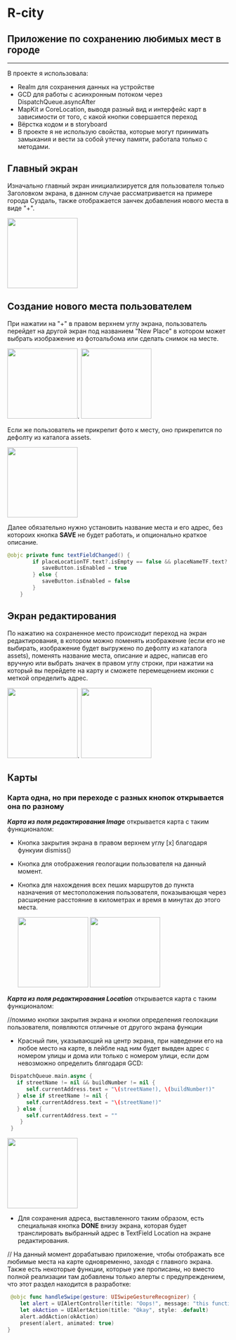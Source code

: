 # R-city
## Приложение по сохранению любимых мест в городе
----
В проекте я использовала:
* Realm для сохранения данных на устройстве
* GCD для работы с асинхронным потоком через DispatchQueue.asyncAfter
* MapKit и CoreLocation, выводя разный вид и интерфейс карт в зависимости от того, с какой кнопки совершается переход
* Вёрстка кодом и в storyboard
* В проекте я не использую свойства, которые могут принимать замыкания и вести за собой утечку памяти, работала только с методами.

## Главный экран 

Изначально главный экран инициализируется для пользователя только Заголовком экрана, в данном случае рассматривается на примере города Суздаль, также отображается занчек добавления нового места в виде "+". 

<img src="https://github.com/AnnaGola/R-city/blob/realmBranch/Screenshots/IMG_7282.PNG" width="160">


## Создание нового места пользователем

При нажатии на "+" в правом верхнем углу экрана, пользователь перейдет на другой экран под названием "New Place" в котором может выбрать изображение из фотоальбома или сделать снимок на месте.

 <img src="https://github.com/AnnaGola/R-city/blob/realmBranch/Screenshots/IMG_7287.PNG" width="160">.   <img src="https://github.com/AnnaGola/R-city/blob/realmBranch/Screenshots/IMG_7288.PNG" width="160">

Если же пользователь не прикрепит фото к месту, оно прикрепится по дефолту из каталога assets.

<img src="https://github.com/AnnaGola/R-city/blob/realmBranch/Screenshots/blabk-map-pin-flat-location-sign-blank-circle-icon-vector-10812853.jpg" width="160">

Далее обязательно нужно установить название места и его адрес, без котороих кнопка  **SAVE**  не будет работать, и опционально краткое описание.

```swift
@objc private func textFieldChanged() {
        if placeLocationTF.text?.isEmpty == false && placeNameTF.text?.isEmpty == false {
           saveButton.isEnabled = true
        } else {
           saveButton.isEnabled = false
        }
    }
```
## Экран редактирования
По нажатию на сохраненное место происходит переход на экран редактирования, в котором можно поменять изображение (если его не выбирать, изображение будет выгружено по дефолту из каталога assets), поменять название места, описание и адрес, написав его вручную или выбрать значек в правом углу строки, при нажатии на который вы перейдете на карту и сможете перемещением иконки с меткой определить адрес.

<img src="https://github.com/AnnaGola/R-city/blob/realmBranch/Screenshots/IMG_7283.PNG" width="160">.  <img src="https://github.com/AnnaGola/R-city/blob/realmBranch/Screenshots/IMG_7284.PNG" width="160">

## Карты
### Карта одна, но при переходе с разных кнопок открывается она по разному

***Карта из поля редактирования Image*** открывается карта с таким функционалом:

* Кнопка закрытия экрана в правом верхнем углу [x] благодаря функуии dismiss()
* Кнопка для отображения геологации пользователя на данный момент.
* Кнопка для нахождения всех пеших маршрутов до пункта назначения от местоположения пользователя, показывающая через расширение расстояние в километрах и время в минутах до этого места.

     <img src="https://github.com/AnnaGola/R-city/blob/realmBranch/Screenshots/IMG_7285.PNG" width="160">
     <img src="https://github.com/AnnaGola/R-city/blob/realmBranch/Screenshots/IMG_7286.PNG" width="160">

***Карта из поля редактирования Location*** открывается карта с таким функционалом: 

//помимо кнопки закрытия экрана и кнопки определения геолокации пользователя, появляются отличные от другого экрана функции

* Красный пин, указывающий на центр экрана, при наведении его на любое место на карте, в лейбле над ним будет вывден адрес с номером улицы и дома или только с номером улици, если дом невозможно определить блягодаря GCD:

```swift
 DispatchQueue.main.async {
   if streetName != nil && buildNumber != nil {
      self.currentAddress.text = "\(streetName!), \(buildNumber!)"
   } else if streetName != nil {
      self.currentAddress.text = "\(streetName!)"
   } else {
      self.currentAddress.text = ""
    }
 }
```

<img src="https://github.com/AnnaGola/R-city/blob/realmBranch/Screenshots/IMG_7289.PNG" width="160">

* Для сохранения адреса, выставленного таким образом, есть специальная кнопка  **DONE**  внизу экрана, которая будет транслировать выбранный адрес в TextField Location на экране редактирования.

// На данный момент дорабатываю приложение, чтобы отображать все любимые места на карте одновременно, заходя с главного экрана. Также есть некоторые функции, которые уже прописаны, но вместо полной реализации там добавлены только алерты с предупреждением, что этот раздел находится в разработке: 

```swift
 @objc func handleSwipe(gesture: UISwipeGestureRecognizer) {
    let alert = UIAlertController(title: "Oops!", message: "this function is not available now, sorry", preferredStyle: .alert)
    let okAction = UIAlertAction(title: "Okay", style: .default)
    alert.addAction(okAction)
    present(alert, animated: true)
}
```
